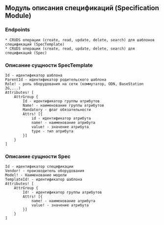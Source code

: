 ## Модуль описания спецификаций (Specification Module)

### Endpoints

    * CRUDS операции (create, read, update, delete, search) для шаблонов спецификаций (SpecTemplate)
    * CRUDS операции (create, read, update, delete, search) для спецификаций (Spec)

### Описание сущности SpecTemplate

    Id - идентификатор шаблона
    ParentId - идентификатор родительского шаблона
    Role! - роль оборудования на сети (коммутатор, ODN, BaseStation 2G,...)
    Attributes! [
        AttrGroup {
            Id - идентификатор группы атрибутов 
            Name! - наименование группы атрибутов
            Mandatory - флаг обязательности
            Attrs! [{
                id - идентификатор атрибута
                name! - наименование атрибута
                value! - значение атрибута
                type - тип атрибута
            }]
        }
    ]

### Описание сущности Spec

    Id - идентификатор спецификации
    Vendor! - производитель оборудования
    Model! - Наименование модели
    TemplateId! - идентификатор шаблона
    Attributes! [
        AttrGroup {
            Id! - идентификатор группы атрибутов 
            Attrs! [{
                name! - наименование атрибута
                value! - значение атрибута
            }]
        }
    ]